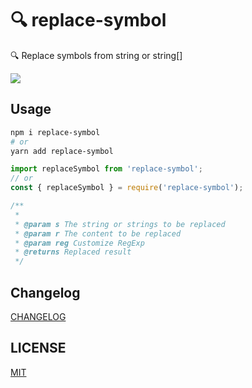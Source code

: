 # 🔍 replace-symbol

🔍 Replace symbols from string or string[]

[![](https://img.shields.io/npm/v/replace-symbol?style=flat-square)](https://www.npmjs.com/package/replace-symbol)

## Usage

```bash
npm i replace-symbol
# or
yarn add replace-symbol
```

```js
import replaceSymbol from 'replace-symbol';
// or
const { replaceSymbol } = require('replace-symbol');
```

```js
/**
 *
 * @param s The string or strings to be replaced
 * @param r The content to be replaced
 * @param reg Customize RegExp
 * @returns Replaced result
 */
```

## Changelog

[CHANGELOG](./CHANGELOG.md)

## LICENSE

[MIT](.LICENSE)
